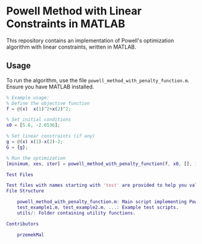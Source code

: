 # Powell Method with Linear Constraints in MATLAB

This repository contains an implementation of Powell's optimization algorithm with linear constraints, written in MATLAB.

## Usage

To run the algorithm, use the file `powell_method_with_penalty_function.m`. Ensure you have MATLAB installed.

```matlab
% Example usage:
% Define the objective function
f = @(x)  x(1)^2+x(2)^2;

% Set initial conditions
x0 = [5.6, -2.6536];

% Set linear constraints (if any)
g = @(x) x(1)-x(2)-2;
G = {g};

% Run the optimization
[minimum, xes, iter] = powell_method_with_penalty_function(f, x0, [], 10, 10e-3, 12, G);

Test Files

Test files with names starting with 'test' are provided to help you validate the functionality of the algorithm. Feel free to explore and adapt these test files for your specific use case.
File Structure

    powell_method_with_penalty_function.m: Main script implementing Powell's method with linear constraints.
    test_example1.m, test_example2.m, ...: Example test scripts.
    utils/: Folder containing utility functions.

Contributors

    przemekMal
